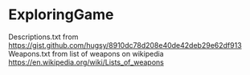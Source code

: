 # ExploringGame

Descriptions.txt from https://gist.github.com/hugsy/8910dc78d208e40de42deb29e62df913
Weapons.txt from list of weapons on wikipedia https://en.wikipedia.org/wiki/Lists_of_weapons